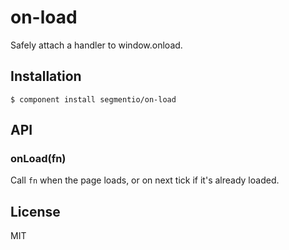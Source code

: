 
# on-load

  Safely attach a handler to window.onload.

## Installation

    $ component install segmentio/on-load

## API

### onLoad(fn)
  Call `fn` when the page loads, or on next tick if it's already loaded.

## License

  MIT
